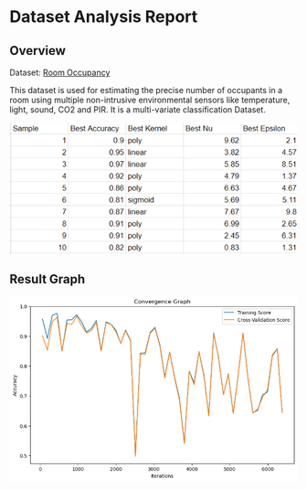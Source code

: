 # Dataset Analysis Report

## Overview

Dataset: [Room Occupancy](https://archive.ics.uci.edu/ml/datasets/Room+Occupancy+Estimation)


This dataset is used for estimating the precise number of occupants in a room using multiple non-intrusive environmental sensors like temperature, light, sound, CO2 and PIR. It is a multi-variate classification Dataset.

![Result Table](table.png)
## Result Graph
![Result_Graph](graph.png)

